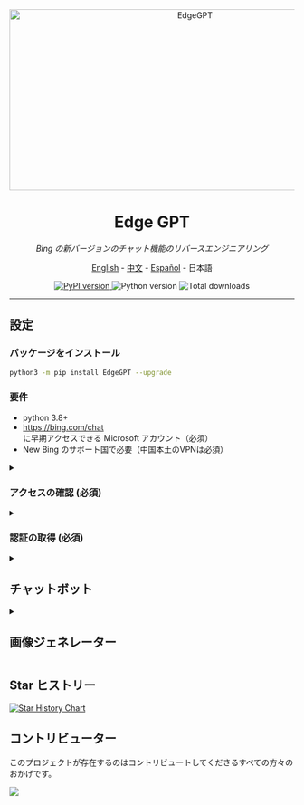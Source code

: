 <div align="center">
  <img src="https://socialify.git.ci/acheong08/EdgeGPT/image?font=Inter&language=1&logo=https%3A%2F%2Fupload.wikimedia.org%2Fwikipedia%2Fcommons%2F9%2F9c%2FBing_Fluent_Logo.svg&owner=1&pattern=Floating%20Cogs&theme=Auto" alt="EdgeGPT" width="640" height="320" />

# Edge GPT

_Bing の新バージョンのチャット機能のリバースエンジニアリング_

<a href="./README.md">English</a> -
<a href="./README_zh.md">中文</a> -
<a href="./README_es.md">Español</a> -
<a>日本語</a>

</div>

<p align="center">
  <a href="https://github.com/acheong08/EdgeGPT">
    <img alt="PyPI version" src="https://img.shields.io/pypi/v/EdgeGPT">
  </a>
  <img alt="Python version" src="https://img.shields.io/badge/python-3.8+-blue.svg">

  <img alt="Total downloads" src="https://static.pepy.tech/badge/edgegpt">

</p>

---

## 設定

### パッケージをインストール

```bash
python3 -m pip install EdgeGPT --upgrade
```

### 要件

- python 3.8+
- <https://bing.com/chat> に早期アクセスできる Microsoft アカウント（必須）
- New Bing のサポート国で必要（中国本土のVPNは必須）

<details>
  <summary>

### アクセスの確認 (必須)

  </summary>

- Microsoft Edge の最新バージョンをインストール
- また、任意のブラウザを使用し、ユーザーエージェントを Edge を使用しているように設定することもできます（例：`Mozilla/5.0 (Windows NT 10.0; Win64; x64) AppleWebKit/537.36 (KHTML, like Gecko) Chrome/111.0.0 Safari/537.36 Edg/111.0.1661.51`）。[Chrome](https://chrome.google.com/webstore/detail/user-agent-switcher-and-m/bhchdcejhohfmigjafbampogmaanbfkg) や [Firefox](https://addons.mozilla.org/en-US/firefox/addon/user-agent-string-switcher/) の"User-Agent Switcher and Manager"のような拡張機能を使えば、簡単に行えます。
- [bing.com/chat](https://bing.com/chat) を開く
- チャット機能が表示されたら、準備完了

</details>

<details>
  <summary>

### 認証の取得 (必須)

  </summary>

- [Chrome](https://chrome.google.com/webstore/detail/cookie-editor/hlkenndednhfkekhgcdicdfddnkalmdm) または [Firefox](https://addons.mozilla.org/en-US/firefox/addon/cookie-editor/) の Cookie エディター拡張機能をインストール
- `bing.com` へ移動
- 拡張機能を開く
- 右下の"エクスポート"から"JSONとしてエクスポート"をクリック（これで Cookie がクリップボードに保存されます）
- クッキーをファイル `cookies.json` に貼り付け

</details>

<details>

<summary>

## チャットボット

</summary>

## 使用方法

### クイックスタート

```
 $ python3 -m EdgeGPT -h

        EdgeGPT - A demo of reverse engineering the Bing GPT chatbot
        Repo: github.com/acheong08/EdgeGPT
        By: Antonio Cheong

        !help for help

        Type !exit to exit
        Enter twice to send message or set --enter-once to send one line message

usage: EdgeGPT.py [-h] [--enter-once] [--no-stream] [--rich] [--proxy PROXY] [--wss-link WSS_LINK] [--style {creative,balanced,precise}]
                  [--cookie-file COOKIE_FILE]

options:
  -h, --help            show this help message and exit
  --enter-once
  --no-stream
  --rich
  --proxy PROXY         Proxy URL (e.g. socks5://127.0.0.1:1080)
  --wss-link WSS_LINK   WSS URL(e.g. wss://sydney.bing.com/sydney/ChatHub)
  --style {creative,balanced,precise}
  --cookie-file COOKIE_FILE
                        needed if environment variable COOKIE_FILE is not set
```

---

## Docker での実行

これは、現在の作業ディレクトリに cookies.json ファイルがあることを前提としています

``` bash

docker run --rm -it -v $(pwd)/cookies.json:/cookies.json:ro -e COOKIE_FILE='/cookies.json' ghcr.io/acheong08/edgegpt
```

次のように追加のフラグを追加できます

``` bash

docker run --rm -it -v $(pwd)/cookies.json:/cookies.json:ro -e COOKIE_FILE='/cookies.json' ghcr.io/acheong08/edgegpt --rich --style creative
```

### 開発者デモ

Cookie を渡す 3 つの方法:

- 環境変数: `export COOKIE_FILE=/path/to/cookies.json` 。
- 引数 `cookiePath` には、次のように `cookies.json` へのパスを指定する:

  ```python
  bot = Chatbot(cookiePath='./cookies.json')
  ```

- 次のように、引数 `cookies` で直接クッキーを渡します:

  ```python
  with open('./cookies.json', 'r') as f:
      cookies = json.load(f)
  bot = Chatbot(cookies=cookies)
  ```

最高のエクスペリエンスを得るには Async を使用してください

より高度な使用例の参照コード:

```python
import asyncio
from EdgeGPT import Chatbot, ConversationStyle

async def main():
    bot = Chatbot()
    print(await bot.ask(prompt="Hello world", conversation_style=ConversationStyle.creative, wss_link="wss://sydney.bing.com/sydney/ChatHub"))
    await bot.close()


if __name__ == "__main__":
    asyncio.run(main())

```

</details>

<details>

<summary>

## 画像ジェネレーター

</summary>

```bash
$ python3 -m ImageGen -h
usage: ImageGen.py [-h] [-U U] [--cookie-file COOKIE_FILE] --prompt PROMPT [--output-dir OUTPUT_DIR] [--quiet] [--asyncio]

optional arguments:
  -h, --help            show this help message and exit
  -U U                  Auth cookie from browser
  --cookie-file COOKIE_FILE
                        File containing auth cookie
  --prompt PROMPT       Prompt to generate images for
  --output-dir OUTPUT_DIR
                        Output directory
  --quiet               Disable pipeline messages
  --asyncio             Run ImageGen using asyncio
```

### 開発者デモ

```python
from ImageGen import ImageGen
import argparse
import json

async def async_image_gen(args) -> None:
    async with ImageGenAsync(args.U, args.quiet) as image_generator:
        images = await image_generator.get_images(args.prompt)
        await image_generator.save_images(images, output_dir=args.output_dir)

if __name__ == "__main__":
    parser = argparse.ArgumentParser()
    parser.add_argument("-U", help="Auth cookie from browser", type=str)
    parser.add_argument("--cookie-file", help="File containing auth cookie", type=str)
    parser.add_argument(
        "--prompt",
        help="Prompt to generate images for",
        type=str,
        required=True,
    )
    parser.add_argument(
        "--output-dir",
        help="Output directory",
        type=str,
        default="./output",
    )
    parser.add_argument(
        "--quiet", help="Disable pipeline messages", action="store_true"
    )
    parser.add_argument(
        "--asyncio", help="Run ImageGen using asyncio", action="store_true"
    )
    args = parser.parse_args()
    # 認証クッキーを読み込む
    with open(args.cookie_file, encoding="utf-8") as file:
        cookie_json = json.load(file)
        for cookie in cookie_json:
            if cookie.get("name") == "_U":
                args.U = cookie.get("value")
                break

    if args.U is None:
        raise Exception("Could not find auth cookie")

    if not args.asyncio:
        # 画像ジェネレーターの作成
        image_generator = ImageGen(args.U, args.quiet)
        image_generator.save_images(
            image_generator.get_images(args.prompt),
            output_dir=args.output_dir,
        )
    else:
        asyncio.run(async_image_gen(args))

```

</details>

## Star ヒストリー

[![Star History Chart](https://api.star-history.com/svg?repos=acheong08/EdgeGPT&type=Date)](https://star-history.com/#acheong08/EdgeGPT&Date)

## コントリビューター

このプロジェクトが存在するのはコントリビュートしてくださるすべての方々のおかげです。

 <a href="https://github.com/acheong08/EdgeGPT/graphs/contributors">
  <img src="https://contrib.rocks/image?repo=acheong08/EdgeGPT" />
 </a>
